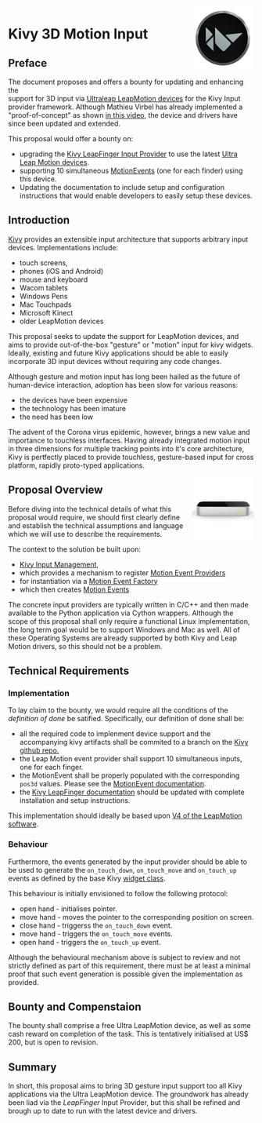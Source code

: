 <img align="right" width="128" height="128" src="logo-kivy.png">

# Kivy 3D Motion Input

## Preface

The document proposes and offers a bounty for updating and enhancing the \
support for 3D input via [Ultraleap LeapMotion devices](https://developer.leapmotion.com/documentation/)
for the Kivy Input provider framework. Although Mathieu Virbel has already implemented a 
"proof-of-concept" as shown [in this video](https://www.youtube.com/watch?v=H_X0iEP9kHI), the device and
drivers have since been updated and extended.

This proposal would offer a bounty on:
* upgrading the [Kivy LeapFinger Input Provider](https://kivy.org/doc/stable-1.10.1/api-kivy.input.providers.leapfinger.html)
  to use the latest [Ultra Leap Motion devices](https://www.ultraleap.com/product/leap-motion-controller/).
* supporting 10 simultaneous [MotionEvents](https://kivy.org/doc/stable-1.10.1/api-kivy.input.motionevent.html)
  (one for each finder) using this device.
* Updating the documentation to include setup and configuration instructions
  that would enable developers to easily setup these devices.

## Introduction

[Kivy](https://kivy.org) provides an extensible input architecture that
supports arbitrary input devices. Implementations include:
* touch screens,
* phones (iOS and Android)
* mouse and keyboard
* Wacom tablets
* Windows Pens
* Mac Touchpads
* Microsoft Kinect
* older LeapMotion devices

This proposal seeks to update the support for LeapMotion devices, and aims to
provide out-of-the-box "gesture" or "motion" input for kivy widgets. Ideally,
existing and future Kivy applications should be able to easily incorporate
3D input devices without requiring any code changes.

Although gesture and motion input has long been hailed as the future of 
human-device interaction, adoption has been slow for various reasons:
* the devices have been expensive
* the technology has been imature
* the need has been low

The advent of the Corona virus epidemic, however, brings a new
value and importance to touchless interfaces. Having already integrated motion
input in three dimensions for multiple tracking points into it's core 
architecture, Kivy is pertfectly placed to provide touchless, gesture-based
input for cross platform, rapidly proto-typed applications.

<img align="right" width="128" height="128" src="leap-device.png">

## Proposal Overview

Before diving into the technical details of what this proposal would require,
we should first clearly define and establish the technical assumptions and
language which we will use to describe the requirements.

The context to the solution be built upon:
* [Kivy Input Management](https://kivy.org/doc/stable-1.10.1/api-kivy.input.html),
* which provides a mechanism to register [Motion Event Providers](https://kivy.org/doc/stable-1.10.1/api-kivy.input.provider.html)
* for instantiation via a [Motion Event Factory](https://kivy.org/doc/stable-1.10.1/api-kivy.input.factory.html)
* which then creates [Motion Events](https://kivy.org/doc/stable-1.10.1/api-kivy.input.motionevent.html)

The concrete input providers are typically written in C/C++ and then made
available to the Python application via Cython wrappers. Although the scope of
this proposal shall only require a functional Linux implementation, the long
term goal would be to support Windows and Mac as well. All of these Operating 
Systems are already supported by both Kivy and Leap Motion drivers, so this
should not be a problem.

## Technical Requirements

### Implementation

To lay claim to the bounty, we would require all the conditions of the 
*definition of done* be satified. Specifically, our definition of done shall
be:
* all the required code to implenment device support and the accompanying kivy
 artifacts shall be commited to a branch on the [Kivy github repo.](https://github.com/kivy/kivy)
* the Leap Motion event provider shall support 10 simultaneous inputs, one for
  each finger.
* the MotionEvent shall be properly populated with the corresponding `pos3d` values. 
  Please see the [MotionEvent documentation](https://kivy.org/doc/stable-1.10.1/api-kivy.input.motionevent.html).
* the [Kivy LeapFinger documentation](https://kivy.org/doc/stable-1.10.1/api-kivy.input.providers.leapfinger.html)
  should be updated with complete installation and setup instructions.

This implementation should ideally be based upon [V4 of the LeapMotion software](https://developer.leapmotion.com/documentation/).

### Behaviour

Furthermore, the events generated by the input provider should be able to be
used to generate the `on_touch_down`, `on_touch_move` and `on_touch_up` events
as defined by the base Kivy [widget class](https://kivy.org/doc/stable/api-kivy.uix.widget.html).

This behaviour is initially envisioned to follow the following protocol:
* open hand - initialises pointer.
* move hand - moves the pointer to the corresponding position on screen.
* close hand - triggerss the `on_touch_down` event.
* move hand - triggers the `on_touch_move` events.
* open hand - triggers the `on_touch_up` event.

Although the behavioural mechanism above is subject to review and not strictly
defined as part of this requirement, there must be at least a minimal proof
that such event generation is possible given the implementation as provided.

## Bounty and Compenstaion

The bounty shall comprise a free Ultra LeapMotion device, as well as some cash
reward on completion of the task. This is tentatively initialised at US$ 200,
but is open to revision.

## Summary

In short, this proposal aims to bring 3D gesture input support too all Kivy 
applications via the Ultra LeapMotion device. The groundwork has already
been liad via the *LeapFinger* Input Provider, but this shall be refined and
brough up to date to run with the latest device and drivers.

